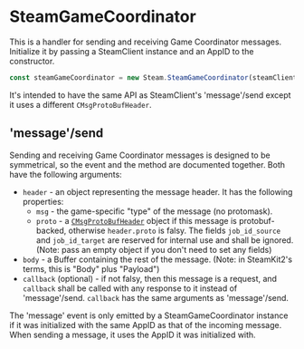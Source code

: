 # SteamGameCoordinator

This is a handler for sending and receiving Game Coordinator messages. Initialize it by passing a SteamClient instance and an AppID to the constructor.

```js
const steamGameCoordinator = new Steam.SteamGameCoordinator(steamClient, 570);
```

It's intended to have the same API as SteamClient's 'message'/send except it uses a different `CMsgProtoBufHeader`.

## 'message'/send

Sending and receiving Game Coordinator messages is designed to be symmetrical, so the event and the method are documented together. Both have the following arguments:

* `header` - an object representing the message header. It has the following properties:
  * `msg` - the game-specific "type" of the message (no protomask).
  * `proto` - a [`CMsgProtoBufHeader`](https://github.com/SteamRE/SteamKit/blob/master/Resources/Protobufs/dota/steammessages.proto) object if this message is protobuf-backed, otherwise `header.proto` is falsy. The fields `job_id_source` and `job_id_target` are reserved for internal use and shall be ignored. (Note: pass an empty object if you don't need to set any fields)
* `body` - a Buffer containing the rest of the message. (Note: in SteamKit2's terms, this is "Body" plus "Payload")
* `callback` (optional) - if not falsy, then this message is a request, and `callback` shall be called with any response to it instead of 'message'/send. `callback` has the same arguments as 'message'/send.

The 'message' event is only emitted by a SteamGameCoordinator instance if it was initialized with the same AppID as that of the incoming message. When sending a message, it uses the AppID it was initialized with.
